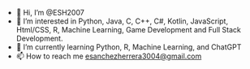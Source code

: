 - 👋 Hi, I’m @ESH2007
- 👀 I’m interested in Python, Java, C, C++, C#, Kotlin, JavaScript, Html/CSS, R, Machine Learning, Game Development and Full Stack Development.
- 🌱 I’m currently learning Python, R, Machine Learning, and ChatGPT
- 📫 How to reach me esanchezherrera3004@gmail.com

<!---
ESH2007/ESH2007 is a ✨ special ✨ repository because its `README.md` (this file) appears on your GitHub profile.
You can click the Preview link to take a look at your changes.
--->
